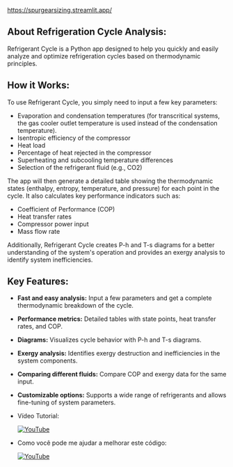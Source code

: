 https://spurgearsizing.streamlit.app/

## About Refrigeration Cycle Analysis:

Refrigerant Cycle is a Python app designed to help you quickly and easily analyze and optimize refrigeration cycles based on thermodynamic principles.

## How it Works:

To use Refrigerant Cycle, you simply need to input a few key parameters:
- Evaporation and condensation temperatures (for transcritical systems, the gas cooler outlet temperature is used instead of the condensation temperature).
- Isentropic efficiency of the compressor
- Heat load
- Percentage of heat rejected in the compressor
- Superheating and subcooling temperature differences
- Selection of the refrigerant fluid (e.g., CO2)

The app will then generate a detailed table showing the thermodynamic states (enthalpy, entropy, temperature, and pressure) for each point in the cycle. It also calculates key performance indicators such as:
- Coefficient of Performance (COP)
- Heat transfer rates
- Compressor power input
- Mass flow rate

Additionally, Refrigerant Cycle creates P-h and T-s diagrams for a better understanding of the system's operation and provides an exergy analysis to identify system inefficiencies.

## Key Features:

- **Fast and easy analysis:** Input a few parameters and get a complete thermodynamic breakdown of the cycle.
- **Performance metrics:** Detailed tables with state points, heat transfer rates, and COP.
- **Diagrams:** Visualizes cycle behavior with P-h and T-s diagrams.
- **Exergy analysis:** Identifies exergy destruction and inefficiencies in the system components.
- **Comparing different fluids:** Compare COP and exergy data for the same input.
- **Customizable options:** Supports a wide range of refrigerants and allows fine-tuning of system parameters.

- Vídeo Tutorial:

  [![YouTube](https://img.shields.io/badge/YouTube-FF0000?style=for-the-badge&logo=youtube&logoColor=white)](https://youtu.be/T1YwprHeOw4)

- Como você pode me ajudar a melhorar este código:

  [![YouTube](https://img.shields.io/badge/YouTube-FF0000?style=for-the-badge&logo=youtube&logoColor=white)](https://www.youtube.com/watch?v=z66-aUrW6dE&t=58s)

